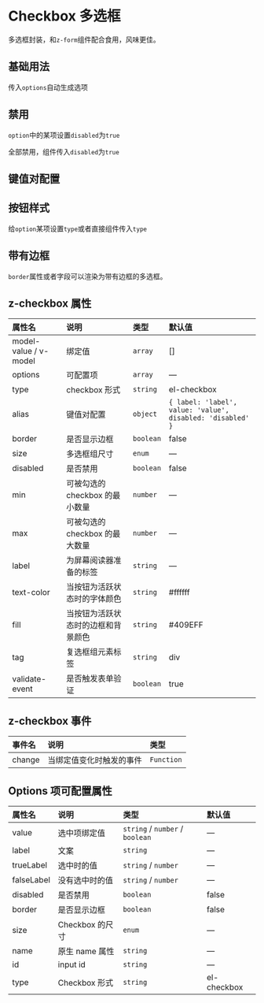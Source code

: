 # Checkbox 多选框

多选框封装，和`z-form`组件配合食用，风味更佳。

## 基础用法

传入`options`自动生成选项

<preview path="../demo/checkbox/normal.vue" />

## 禁用

`option`中的某项设置`disabled`为`true`

<preview path="../demo/checkbox/disabled.vue" />

全部禁用，组件传入`disabled`为`true`

<preview path="../demo/checkbox/disabled-all.vue" />

## 键值对配置

<preview path="../demo/checkbox/kv.vue" />

## 按钮样式

给`option`某项设置`type`或者直接组件传入`type`

<preview path="../demo/checkbox/style.vue" />

## 带有边框

`border`属性或者字段可以渲染为带有边框的多选框。

<preview path="../demo/checkbox/border.vue" />

## z-checkbox 属性

| 属性名                | 说明                               | 类型      | 默认值  |
| :-------------------- | :--------------------------------- | :-------- | :------ |
| model-value / v-model | 绑定值                             | `array`  | []      |
| options | 可配置项                                   | `array` | —       |
| type | checkbox 形式                                   | `string` | el-checkbox       |
| alias | 键值对配置                                   | `object` | `{ label: 'label', value: 'value', disabled: 'disabled' }`       |
| border | 是否显示边框                                   | `boolean` | false       |
| size                  | 多选框组尺寸                       | `enum`    | —       |
| disabled              | 是否禁用                           | `boolean` | false   |
| min                   | 可被勾选的 checkbox 的最小数量     | `number`  | —       |
| max                   | 可被勾选的 checkbox 的最大数量     | `number`  | —       |
| label                 | 为屏幕阅读器准备的标签             | `string`  | —       |
| text-color            | 当按钮为活跃状态时的字体颜色       | `string`  | #ffffff |
| fill                  | 当按钮为活跃状态时的边框和背景颜色 | `string`  | #409EFF |
| tag                   | 复选框组元素标签                   | `string`  | div     |
| validate-event        | 是否触发表单验证                   | `boolean` | true    |

## z-checkbox 事件

| 事件名 | 说明                     | 类型       |
| :----- | :----------------------- | :--------- |
| change | 当绑定值变化时触发的事件 | `Function` |

## Options 项可配置属性

| 属性名                | 说明                                                         | 类型                                       | 默认值 |
| :-------------------- | :----------------------------------------------------------- | :----------------------------------------- | :----- |
| value | 选中项绑定值                                                 | `string` / `number` / `boolean`            | —      |
| label                 | 文案 | `string` | —      |
| trueLabel            | 选中时的值                                                   | `string` / `number`                        | —      |
| falseLabel           | 没有选中时的值                                               | `string` / `number`                        | —      |
| disabled              | 是否禁用                                                     | `boolean`                                  | false  |
| border                | 是否显示边框                                                 | `boolean`                                  | false  |
| size                  | Checkbox 的尺寸                                              | `enum`                                     | —      |
| name                  | 原生 name 属性                                               | `string`                                   | —      |
| id                    | input id                                                     | `string`                                   | —      |
| type                    | Checkbox 形式                                                     | `string`                                   | el-checkbox      |
